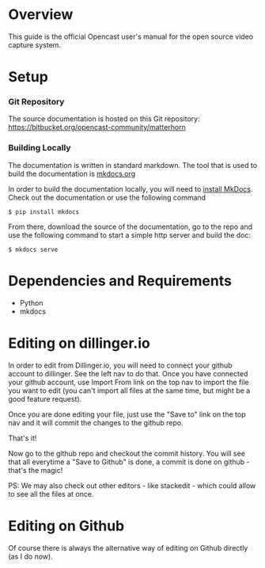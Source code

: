 # Overview

This guide is the official Opencast user's manual for the open source video capture system.

# Setup

### Git Repository
The source documentation is hosted on this Git repository: https://bitbucket.org/opencast-community/matterhorn

### Building Locally
The documentation is written in standard markdown. The tool that is used to build the documentation is [mkdocs.org](http://www.mkdocs.org/)

In order to build the documentation locally, you will need to [install MkDocs](http://www.mkdocs.org/#installation). Check out the documentation or use the following command

```
$ pip install mkdocs
```

From there, download the source of the documentation, go to the repo and use the following command to start a simple http server and build the doc:

```
$ mkdocs serve
```

# Dependencies and Requirements

* Python
* mkdocs

# Editing on dillinger.io
In order to edit from Dillinger.io, you will need to connect your github account to dillinger. See the left nav to do that. Once you have connected your github account, use Import From link on the top nav to import the file you want to edit (you can't import all files at the same time, but might be a good feature request). 

Once you are done editing your file, just use the "Save to" link on the top nav and it will commit the changes to the github repo.

That's it!

Now go to the github repo and checkout the commit history. You will see that all everytime a "Save to Github" is done, a commit is done on github - that's the magic!

PS: We may also check out other editors - like stackedit - which could allow to see all the files at once. 

# Editing on Github
Of course there is always the alternative way of editing on Github directly (as I do now).
